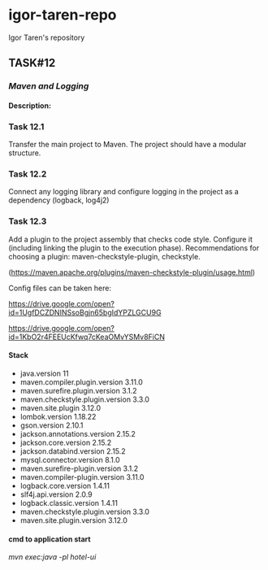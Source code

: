 # igor-taren-repo

Igor Taren's repository

## TASK#12

### _Maven and Logging_

#### Description:

### Task 12.1

Transfer the main project to Maven. The project should have a modular structure.

### Task 12.2

Сonnect any logging library and configure logging in the project as a dependency (logback, log4j2)

### Task 12.3

Add a plugin to the project assembly that checks code style. Configure it (including linking the plugin to
the execution phase). Recommendations for choosing a plugin: maven-checkstyle-plugin, checkstyle.

(https://maven.apache.org/plugins/maven-checkstyle-plugin/usage.html)

Config files can be taken here:

https://drive.google.com/open?id=1UgfDCZDNINSsoBgjn65bgIdYPZLGCU9G

https://drive.google.com/open?id=1KbO2r4FEEUcKfwq7cKeaOMvYSMv8FiCN

#### Stack

- java.version 11
- maven.compiler.plugin.version 3.11.0
- maven.surefire.plugin.version 3.1.2
- maven.checkstyle.plugin.version 3.3.0
- maven.site.plugin 3.12.0
- lombok.version 1.18.22
- gson.version 2.10.1
- jackson.annotations.version 2.15.2
- jackson.core.version 2.15.2
- jackson.databind.version 2.15.2
- mysql.connector.version 8.1.0
- maven.surefire-plugin.version 3.1.2
- maven.compiler-plugin.version 3.11.0
- logback.core.version 1.4.11
- slf4j.api.version 2.0.9
- logback.classic.version 1.4.11
- maven.checkstyle.plugin.version 3.3.0
- maven.site.plugin.version 3.12.0

#### cmd to application start

_mvn exec:java -pl hotel-ui_ 